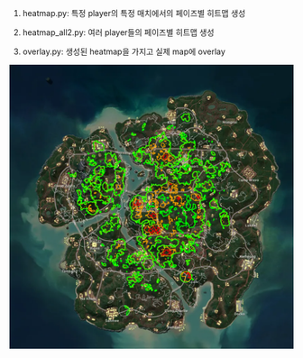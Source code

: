 1. heatmap.py: 특정 player의 특정 매치에서의 페이즈별 히트맵 생성


2. heatmap_all2.py: 여러 player들의 페이즈별 히트맵 생성


3. overlay.py: 생성된 heatmap을 가지고 실제 map에 overlay

![sanhok_heatmap](./useful_areas/sanhok_phase_7_useful_overlay.png)